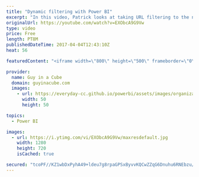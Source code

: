 ```yaml
---
title: "Dynamic filtering with Power BI"
excerpt: "In this video, Patrick looks at taking URL filtering to the next level. He shows how to use dynamic filtering with Power BI reports. He also shows a neat trick of setting a link image for Web URL fields.  Filtering in Power BI: https://powerbi.microsoft.com/en-us/blog/filter-a-report-with-a-url-query-string-parameter/"
originalUrl: https://youtube.com/watch?v=EXObcA9G9Vw
type: video
price: Free
length: PT8M
publishedDateTime: 2017-04-04T12:43:10Z
heat: 56

featuredContent: "<iframe width=\"800\" height=\"500\" frameborder=\"0\" src=\"https://www.youtube.com/embed/EXObcA9G9Vw\" allow=\"accelerometer; autoplay; encrypted-media; gyroscope; picture-in-picture\" allowfullscreen></iframe>"

provider:
  name: Guy in a Cube
  domain: guyinacube.com
  images:
    - url: https://everyday-cc.github.io/powerbi/assets/images/organizations/guyinacube.com-50x50.jpg
      width: 50
      height: 50

topics:
  - Power BI

images:
  - url: https://i.ytimg.com/vi/EXObcA9G9Vw/maxresdefault.jpg
    width: 1280
    height: 720
    isCached: true

secured: "tcoPF//KZ1wbDxPyhA49+ldeu7g8rpaGPSxByvvKQCwZZqG6Dnuhu6RNEbzu/RCuXnP6ALkNdjJK7OC5cjOvLz1IMPEfMjqW7sAiscGELEXXyvvQUvQKDogtFWf/0q+t86S+xbLeQY8ZQVD/xkW4qXa0Sdj1bxrytyzdJL8lln6PVJ8/9UalXeSUf4TWe9yHrqgbIBQfQoY1zBEK5fHRJewxX5dn1ZyZ80hJwg3/GRTvlRfNWWFgc1+hwRh6JeLTYeoeGPyfPXyn5j+wrODF3RaFdLnrwgJ4gLsJ1+ypD1KMoRk8yXpPbBjn7VHzoFnDjrcFeCgmlAT9PYJ/EgJaTaxsx7KfmJ/fd/0QktkrmRQty4VIoVdFcqQPJkXYOUakKOBfciohxxTQC6QnY9bP/oJcsbQWzmm50mKDt0B98IhAULQ2zV/glwfSxywqO3UG;qrDB0BwJufPzIBU3P8q0CA=="
---
```


